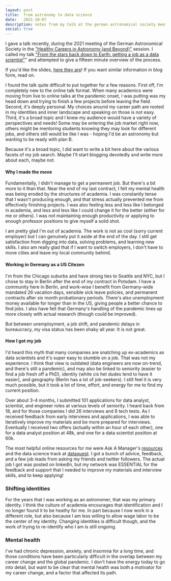 ```yaml
---
layout: post
title:  from astronomy to data science
date:   2021-10-07
description: notes from my talk at the german astronomical society meeting
social: true 
---
```


I gave a talk recently, during the 2021 meeting of the German Astronomical Society in the ["Healthy Careers in Astronomy (and Beyond)"](https://ag2021.astronomische-gesellschaft.de/view_splinter.php?session=Careers) session. I called my talk ["From the stars back down to Earth: getting a job as a data scientist"](https://ag2021.astronomische-gesellschaft.de/view_abstract.php?id=157)" and attempted to give a fifteen minute overview of the process.

If you'd like the slides, [here they are](/assets/pdf/sjs_astro_to_datascience2021.pdf)! If you want similar information in blog form, read on. 

I found the talk quite difficult to put together for a few reasons. First off, I'm completely new to the online talk format. When many academics were moving from live to online talks at the pandemic onset, I was putting was my head down and trying to finish a few projects before leaving the field. Second, it's deeply personal. My choices around my career path are rooted in my identities and inner landscape and speaking on those is not easy. Third, it's a broad topic and I knew my audience would have a variety of perspectives and needs! Some may be entering the job market right now, others might be mentoring students knowing they may look for different jobs, and others still would be like I was - hoping I'd be an astronomy but wanting to be ready with plan B. 

Because it's a broad topic, I did want to write a bit here about the various facets of my job search. Maybe I'll start blogging devotedly and write more about each, maybe not. 

#### Why I made the move
Fundamentally, I didn't manage to get a permanent job. But there's a bit more to it than that. Near the end of my last contract, I felt my mental health was being eroded by the structures of academia. I was constantly tense that I wasn't producing enough, and that stress actually prevented me from effectively finishing projects. I was also feeling less and less like I belonged in academia, and less and less like I could change it for the better (either for me or others). I was not maintaining enough productivity or applying to enough professor positions to give myself a solid shot.

I am pretty glad I'm out of academia. The work is not as cool (sorry current employer) but I can genuinely put it aside at the end of the day. I still get satisfaction from digging into data, solving problems, and learning new skills. I also am really glad that if I want to switch employers, I don't have to move cities and leave my local community behind.

#### Working in Germany as a US Citezen
I'm from the Chicago suburbs and have strong ties to Seattle and NYC, but I chose to stay in Berlin after the end of my contract in Potsdam. I have a community here in Berlin, and work-wise I benefit from Germany-wide mandated 26 vacation days, sensible sick leave policies, and permanent contracts after six month probationary periods. There's also unemployment money available for longer than in the US, giving people a better chance to find jobs. I also have felt that Germany's handling of the pandemic lines up more closely with actual research (though could be improved). 

But between unemployment, a job shift, and pandemic delays in bureaucracy, my visa status has been shaky all year. It is not great. 

#### How I got my job
I'd heard this myth that many companies are snatching up ex-academics as data scientists and it's super easy to stumble on a job. That was not my experience. I think that view is outdated (data engineers are now on-trend, and there's still a pandemic), and may also be linked to seniority (easier to find a job fresh off a PhD), identity (white cis het dudes tend to have it easier), and geography (Berlin has a lot of job-seekers). I still feel it is very much possible, but it took a lot of time, effort, and energy for me to find my current position.

Over about 3-4 months, I submitted 101 applications for data analyst, scientist, and engineer roles at various levels of seniority. I heard back from 18, and for those companies I did 26 interviews and 8 tech tests. As I received feedback from early interviews and applications, I was able to iteratively improve my materials and be more prepared for interviews. Eventually I received two offers (actually within an hour of each other), one for a data analyst position at 48k, and one for a data scientist position at 60k. 

The most helpful online resources for me were Ask A Manager's [resources](https://www.askamanager.org/2020/07/heres-a-bunch-of-help-finding-a-new-job.html) and the data science track at [dataquest](https://app.dataquest.io/). I got a bunch of advice, feedback, and a few job leads from asking my friends and twitter followers. The actual job I got was posted on linkedIn, but my network was ESSENTIAL for the feedback and support that I needed to improve my materials and interview skills, and to keep applying!

### Shifting identities
For the years that I was working as an astronomer, that was my primary identity. I think the culture of academia encourages that identification and I no longer found it to be heathy for me. In part because I now work in a different role, but also because I am less willing to allow wage labor to be the center of my identity. Changing identities is difficult though, and the work of trying to re-identify who I am is still ongoing. 

### Mental health
I've had chronic depression, anxiety, and insomnia for a long time, and those conditions have been particularly difficult in the overlap between my career change and the global pandemic. I don't have the energy today to go into detail, but want to be clear that mental health was both a motivator for my career change, and a factor that affected its path.
